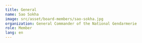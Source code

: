 ```yaml
---
title: General
name: Sao Sokha
image: src/asset/board-members/sao-sokha.jpg
organization: General Commander of the National Gendarmerie
role: Member
lang: en
---
```


